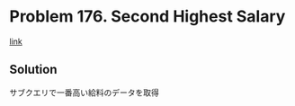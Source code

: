 # Problem 176. Second Highest Salary

[link](https://leetcode.com/problems/second-highest-salary/)

## Solution

サブクエリで一番高い給料のデータを取得
